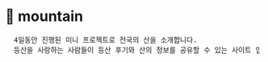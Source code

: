 # :deciduous_tree: mountain

<pre>
  4일동안 진행된 미니 프로젝트로 전국의 산을 소개합니다.
  등산을 사랑하는 사람들이 등산 후기와 산의 정보를 공유할 수 있는 사이트 입니다. 
</pre>
